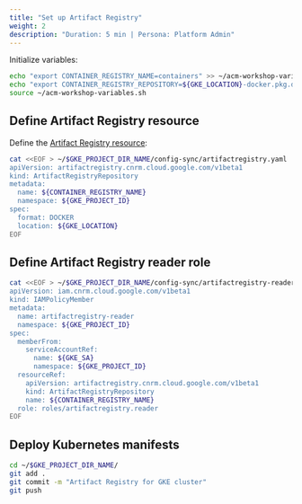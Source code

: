 ```yaml
---
title: "Set up Artifact Registry"
weight: 2
description: "Duration: 5 min | Persona: Platform Admin"
---
```

Initialize variables:
```Bash
echo "export CONTAINER_REGISTRY_NAME=containers" >> ~/acm-workshop-variables.sh
echo "export CONTAINER_REGISTRY_REPOSITORY=${GKE_LOCATION}-docker.pkg.dev/${GKE_PROJECT_ID}/${CONTAINER_REGISTRY_NAME}" >> ~/acm-workshop-variables.sh
source ~/acm-workshop-variables.sh
```

## Define Artifact Registry resource

Define the [Artifact Registry resource](https://cloud.google.com/config-connector/docs/reference/resource-docs/artifactregistry/artifactregistryrepository):
```Bash
cat <<EOF > ~/$GKE_PROJECT_DIR_NAME/config-sync/artifactregistry.yaml
apiVersion: artifactregistry.cnrm.cloud.google.com/v1beta1
kind: ArtifactRegistryRepository
metadata:
  name: ${CONTAINER_REGISTRY_NAME}
  namespace: ${GKE_PROJECT_ID}
spec:
  format: DOCKER
  location: ${GKE_LOCATION}
EOF
```

## Define Artifact Registry reader role

```Bash
cat <<EOF > ~/$GKE_PROJECT_DIR_NAME/config-sync/artifactregistry-reader.yaml
apiVersion: iam.cnrm.cloud.google.com/v1beta1
kind: IAMPolicyMember
metadata:
  name: artifactregistry-reader
  namespace: ${GKE_PROJECT_ID}
spec:
  memberFrom:
    serviceAccountRef:
      name: ${GKE_SA}
      namespace: ${GKE_PROJECT_ID}
  resourceRef:
    apiVersion: artifactregistry.cnrm.cloud.google.com/v1beta1
    kind: ArtifactRegistryRepository
    name: ${CONTAINER_REGISTRY_NAME}
  role: roles/artifactregistry.reader
EOF
```

## Deploy Kubernetes manifests

```Bash
cd ~/$GKE_PROJECT_DIR_NAME/
git add .
git commit -m "Artifact Registry for GKE cluster"
git push
```